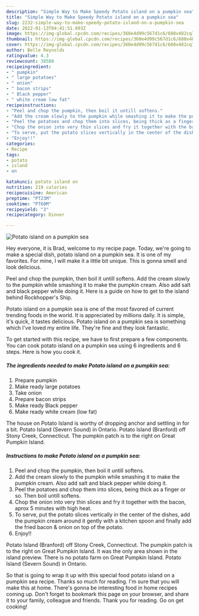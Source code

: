 ```yaml
---
description: "Simple Way to Make Speedy Potato island on a pumpkin sea"
title: "Simple Way to Make Speedy Potato island on a pumpkin sea"
slug: 2232-simple-way-to-make-speedy-potato-island-on-a-pumpkin-sea
date: 2022-01-13T04:41:51.693Z
image: https://img-global.cpcdn.com/recipes/360e4d99c567d1c6/680x482cq70/potato-island-on-a-pumpkin-sea-recipe-main-photo.jpg
thumbnail: https://img-global.cpcdn.com/recipes/360e4d99c567d1c6/680x482cq70/potato-island-on-a-pumpkin-sea-recipe-main-photo.jpg
cover: https://img-global.cpcdn.com/recipes/360e4d99c567d1c6/680x482cq70/potato-island-on-a-pumpkin-sea-recipe-main-photo.jpg
author: Belle Reynolds
ratingvalue: 4.3
reviewcount: 38580
recipeingredient:
- " pumpkin"
- " large potatoes"
- " onion"
- " bacon strips"
- " Black pepper"
- " white cream low fat"
recipeinstructions:
- "Peel and chop the pumpkin, then boil it untill softens."
- "Add the cream slowly to the pumpkin while smashing it to make the pumpkin cream. Also add salt and black pepper while doing it."
- "Peel the potatoes and chop them into slices, being thick as a finger or so. Then boil untill softens."
- "Chop the onion into very thin slices and fry it together with the bacon, aprox 5 minutes with high heat."
- "To serve, put the potato slices vertically in the center of the dishes, add the pumpkin cream around it gently with a kitchen spoon and finally add the fried bacon &amp; onion on top of the potato."
- "Enjoy!!"
categories:
- Recipe
tags:
- potato
- island
- on

katakunci: potato island on 
nutrition: 219 calories
recipecuisine: American
preptime: "PT23M"
cooktime: "PT60M"
recipeyield: "3"
recipecategory: Dinner

---
```



![Potato island on a pumpkin sea](https://img-global.cpcdn.com/recipes/360e4d99c567d1c6/680x482cq70/potato-island-on-a-pumpkin-sea-recipe-main-photo.jpg)

Hey everyone, it is Brad, welcome to my recipe page. Today, we're going to make a special dish, potato island on a pumpkin sea. It is one of my favorites. For mine, I will make it a little bit unique. This is gonna smell and look delicious.

Peel and chop the pumpkin, then boil it untill softens. Add the cream slowly to the pumpkin while smashing it to make the pumpkin cream. Also add salt and black pepper while doing it. Here is a guide on how to get to the island behind Rockhopper&#39;s Ship.

Potato island on a pumpkin sea is one of the most favored of current trending foods in the world. It is appreciated by millions daily. It is simple, it's quick, it tastes delicious. Potato island on a pumpkin sea is something which I've loved my entire life. They're fine and they look fantastic.


To get started with this recipe, we have to first prepare a few components. You can cook potato island on a pumpkin sea using 6 ingredients and 6 steps. Here is how you cook it.

<!--inarticleads1-->

##### The ingredients needed to make Potato island on a pumpkin sea:

1. Prepare  pumpkin
1. Make ready  large potatoes
1. Take  onion
1. Prepare  bacon strips
1. Make ready  Black pepper
1. Make ready  white cream (low fat)


The house on Potato Island is worthy of dropping anchor and settling in for a bit. Potato Island (Severn Sound) in Ontario. Potato Island (Branford) off Stony Creek, Connecticut. The pumpkin patch is to the right on Great Pumpkin Island. 

<!--inarticleads2-->

##### Instructions to make Potato island on a pumpkin sea:

1. Peel and chop the pumpkin, then boil it untill softens.
1. Add the cream slowly to the pumpkin while smashing it to make the pumpkin cream. Also add salt and black pepper while doing it.
1. Peel the potatoes and chop them into slices, being thick as a finger or so. Then boil untill softens.
1. Chop the onion into very thin slices and fry it together with the bacon, aprox 5 minutes with high heat.
1. To serve, put the potato slices vertically in the center of the dishes, add the pumpkin cream around it gently with a kitchen spoon and finally add the fried bacon &amp; onion on top of the potato.
1. Enjoy!!


Potato Island (Branford) off Stony Creek, Connecticut. The pumpkin patch is to the right on Great Pumpkin Island. It was the only area shown in the island preview. There is no potato farm on Great Pumpkin Island. Potato Island (Severn Sound) in Ontario. 

So that is going to wrap it up with this special food potato island on a pumpkin sea recipe. Thanks so much for reading. I'm sure that you will make this at home. There's gonna be interesting food in home recipes coming up. Don't forget to bookmark this page on your browser, and share it to your family, colleague and friends. Thank you for reading. Go on get cooking!
